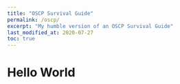 ```yaml
---
title: "OSCP Survival Guide"
permalink: /oscp/
excerpt: "My humble version of an OSCP Survival Guide"
last_modified_at: 2020-07-27
toc: true
---
```


# Hello World